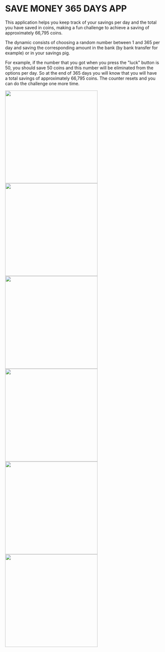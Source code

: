 # SAVE MONEY 365 DAYS APP

This application helps you keep track of your savings per day and the total you have saved in coins, making a fun challenge to achieve a saving of approximately 66,795 coins.

The dynamic consists of choosing a random number between 1 and 365 per day and saving the corresponding amount in the bank (by bank transfer for example) or in your savings pig.

For example, if the number that you got when you press the "luck" button is 50, you should save 50 coins and this number will be eliminated from the options per day. So at the end of 365 days you will know that you will have a total savings of approximately 66,795 coins. The counter resets and you can do the challenge one more time.


<img src="/screens365Days/screen0.png" width="300">
<img src="/screens365Days/screen1.png" width="300">
<img src="/screens365Days/screen2.png" width="300">
<img src="/screens365Days/screen3.png" width="300">
<img src="/screens365Days/screen0.png" width="300">
<img src="/screens365Days/screen5.png" width="300">